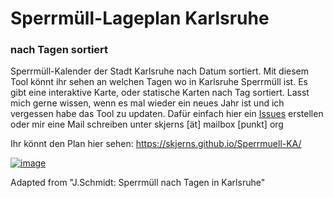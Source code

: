 # Sperrmüll-Lageplan Karlsruhe

### nach Tagen sortiert

Sperrmüll-Kalender der Stadt Karlsruhe nach Datum sortiert. Mit diesem Tool könnt ihr sehen an welchen Tagen wo in Karlsruhe Sperrmüll ist. Es gibt eine interaktive Karte, oder statische Karten nach Tag sortiert. Lasst mich gerne wissen, wenn es mal wieder ein neues Jahr ist und ich vergessen habe das Tool zu updaten. Dafür einfach hier ein [Issues](https://github.com/skjerns/Sperrmuell-KA/issues) erstellen oder mir eine Mail schreiben unter skjerns [ät] mailbox [punkt] org

Ihr könnt den Plan hier sehen: https://skjerns.github.io/Sperrmuell-KA/

[![image](https://user-images.githubusercontent.com/14980558/210863785-2fb7a0ef-f044-4e5d-8c7a-5f0e19d4d34b.png)](https://skjerns.github.io/Sperrmuell-KA/interactive_map.html)

Adapted from "J.Schmidt: Sperrmüll nach Tagen in Karlsruhe"
